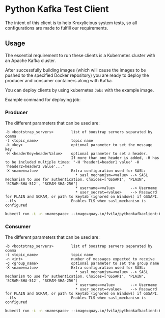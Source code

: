 # Python Kafka Test Client

The intent of this client is to help Kroxylicious system tests, so all configurations are made to fulfill our requirements.

## Usage

The essential requirement to run these clients is a Kubernetes cluster with an Apache Kafka cluster.

After successfully building images (which will cause the images to be pushed to the specified Docker repository) you are ready to deploy the producer and consumer containers along with Kafka.

You can deploy clients by using kubernetes `Jobs` with the example image.

Example command for deploying job:

### Producer

The different parameters that can be used are:
```
-b <bootstrap_servers>        list of boostrap servers separated by comma
-t <topic_name>               topic name
-k <key>                      optional parameter to set the message key
-H <headerKey=headerValue>    optional parameter to set a header. 
                              If more than one header is added, -H has to be included multiple times: "-H 'header1=header1 value' -H 'header2=header2 value'..."
-X <name=value>               Extra configuration used for SASL: 
                                * sasl_mechanism=<value> --> SASL mechanism to use for authentication. Choices=['GSSAPI', 'PLAIN', 'SCRAM-SHA-512', 'SCRAM-SHA-256']
                                * username=<value>       --> Username
                                * user_secret=<value>    --> Password for PLAIN and SCRAM, or path to keytab (ignored on Windows) if GSSAPI.
--tls                         Enables TLS when sasl_mechanism is configured
```

```bash
kubectl run -i -n <namespace> --image=quay.io/fvila/pythonkafkaclient:0.1.0-2.11.1 -- python3 /usr/src/confluent-kafka-python/Producer.py -b <bootstrap-servers> -t <topic_name>
```

### Consumer

The different parameters that can be used are:
```
-b <bootstrap_servers>        list of boostrap servers separated by comma
-t <topic_name>               topic name
-n <int>                      number of messages expected to receive
-g <group_name>               optional parameter to set the group name
-X <name=value>               Extra configuration used for SASL: 
                                * sasl_mechanism=<value> --> SASL mechanism to use for authentication. Choices=['GSSAPI', 'PLAIN', 'SCRAM-SHA-512', 'SCRAM-SHA-256']
                                * username=<value>       --> Username
                                * user_secret=<value>    --> Password for PLAIN and SCRAM, or path to keytab (ignored on Windows) if GSSAPI.
--tls                         Enables TLS when sasl_mechanism is configured
```
```bash
kubectl run -i -n <namespace> --image=quay.io/fvila/pythonkafkaclient:0.1.0-2.11.1 -- python3 /usr/src/confluent-kafka-python/Consumer.py -n <num_of_expected_messages> -b <bootstrap-servers> -t <topic_name>
```
